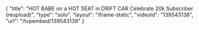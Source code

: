 {
    "title": "HOT BABE on a HOT SEAT in DRIFT CAR    Celebrate 20k Subscriber (reupload)",
    "type": "solo",
    "layout": "iframe-static",
    "videoId": "139543138",
    "url": "\/tvpembed\/139543138"
}